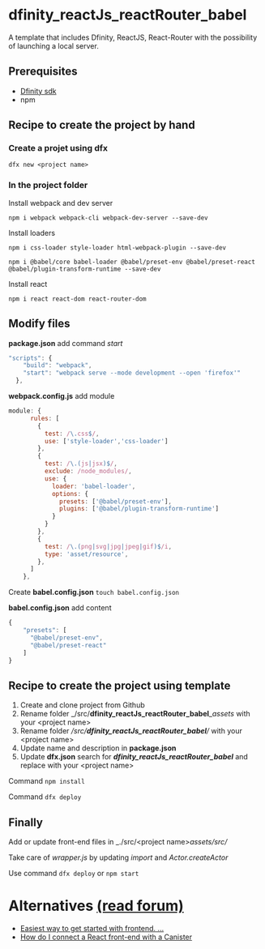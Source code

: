 # dfinity_reactJs_reactRouter_babel

A template that includes Dfinity, ReactJS, React-Router with the possibility of launching a local server.

## Prerequisites

* [Dfinity sdk](https://dfinity.org/developers)
* npm

## Recipe to create the project by hand

### Create a projet using dfx

`dfx new <project name>`

### In the project folder

Install webpack and dev server

`npm i webpack webpack-cli webpack-dev-server --save-dev`

Install loaders 

`npm i css-loader style-loader html-webpack-plugin --save-dev`

`npm i @babel/core babel-loader @babel/preset-env @babel/preset-react @babel/plugin-transform-runtime --save-dev`

Install react

`npm i react react-dom react-router-dom`

## Modify files

**package.json** add command _start_


```javascript
"scripts": {
    "build": "webpack",
    "start": "webpack serve --mode development --open 'firefox'"
  },
```

**webpack.config.js** add module


```javascript
module: {
      rules: [
        { 
          test: /\.css$/,
          use: ['style-loader','css-loader']
        },
        {
          test: /\.(js|jsx)$/,
          exclude: /node_modules/,
          use: {
            loader: 'babel-loader',
            options: {
              presets: ['@babel/preset-env'],
              plugins: ['@babel/plugin-transform-runtime']
            }
          }
        },
        {
          test: /\.(png|svg|jpg|jpeg|gif)$/i,
          type: 'asset/resource',
        },
      ]
    },
```

Create **babel.config.json**
`touch babel.config.json`

**babel.config.json** add content
```javascript
{
    "presets": [
      "@babel/preset-env",
      "@babel/preset-react"
    ]
}
```

## Recipe to create the project using template

1. Create and clone project from Github
1. Rename folder _/src/**dfinity_reactJs_reactRouter_babel**__assets_ with your <project name\>
1. Rename folder _/src/**dfinity_reactJs_reactRouter_babel**/_ with your <project name\>
1. Update name and description in **package.json**
1. Update  **dfx.json** search for _**dfinity_reactJs_reactRouter_babel**_ and replace with your <project name\>

Command `npm install`

Command `dfx deploy`

## Finally

Add or update front-end files in _./src/\<project name\>_assets/src/_

Take care of *wrapper.js* by updating _import_ and _Actor.createActor_

Use command `dfx deploy` or `npm start`

# Alternatives [(read forum)](https://forum.dfinity.org/)

* [Easiest way to get started with frontend. ...](https://forum.dfinity.org/t/easiest-way-to-get-started-with-frontend-templates-for-react-vue-svelte-based-on-vitejs/2589?u=rbolog)
* [How do I connect a React front-end with a Canister](https://forum.dfinity.org/t/how-do-i-connect-a-react-front-end-with-a-canister/2301?u=rbolog)